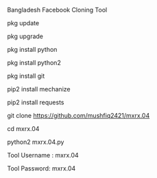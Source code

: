 Bangladesh Facebook Cloning Tool

pkg update

pkg upgrade

pkg install python

pkg install python2

pkg install git

pip2 install mechanize

pip2 install requests

git clone https://github.com/mushfiq2421/mxrx.04

cd mxrx.04

python2 mxrx.04.py

Tool Username : mxrx.04

Tool Password: mxrx.04

